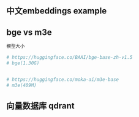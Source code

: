 ## 中文embeddings example

## bge vs m3e

```bash
模型大小

# https://huggingface.co/BAAI/bge-base-zh-v1.5
# bge(1.30G)


# https://huggingface.co/moka-ai/m3e-base
# m3e(409M)

```

## 向量数据库 qdrant

